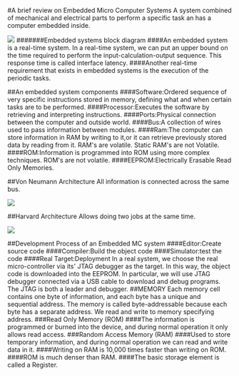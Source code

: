 #A brief review on Embedded Micro Computer Systems
A system combined of mechanical and electrical parts to perform a specific task an has a computer embedded inside.

![](/Images/Embedded_Systems.png)
#######Embedded systems block diagram
####An embedded system is a real-time system. In a real-time system, we can put an upper bound on the time required to perform the input-calculation-output sequence. This response time is called interface latency.
####Another real-time requirement that exists in embedded systems is the execution of the periodic tasks.

##An embedded system components
####Software:Ordered sequence of very specific instructions stored in memory, defining what and when certain tasks are to be performed.
####Processor:Executes the software by retrieving and interpreting instructions.
####Ports:Physical connection between the computer and outside world.
####Bus:A collection of wires used to pass information between modules.
####Ram:The computer can store information in RAM by writing to it,or it can retrieve previously stored data by reading from it. RAM's are volatile. Static RAM's are not Volatile.
####ROM:Information is programmed into ROM using more complex techniques. ROM's are not volatile.
####EEPROM:Electrically Erasable Read Only Memories.
 
##Von Neumann Architecture
All information is connected across the same bus.

![](/Images/Von_Neumann.jpg)

##Harvard Architecture
Allows doing two jobs at the same time.

![](/Images/Harvard.jpg)

##Development Process of an  Embedded MC system
####Editor:Create source code
####Compiler:Build the object code
####Simulator:test the code
####Real Target:Deployment
In a real system, we choose the real micro-controller via its' JTAG debugger as the target. In this way, the object code is downloaded into the EEPROM. In particular, we will use JTAG debugger connected via a USB cable to download and debug programs. The JTAG is both a leader and debugger.
##MEMORY
Each memory cell contains one byte of information, and each byte has a unique and sequential address. The memory is called byte-addressable because each byte has a separate address.
We read and write to memory specifying address.
###Read Only Memory (ROM)
####The information is programmed or burned into the device, and during normal operation it only allows read access.
###Random Access Memory (RAM)
####Used to store temporary information, and during normal operation we can read and write data in it. 
####Writing on RAM is 10,000 times faster than writing on ROM.
####ROM is much denser than RAM.
####The basic storage element is called a Register.